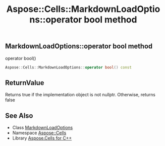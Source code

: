 ﻿---
title: Aspose::Cells::MarkdownLoadOptions::operator bool method
linktitle: operator bool
second_title: Aspose.Cells for C++ API Reference
description: 'Aspose::Cells::MarkdownLoadOptions::operator bool method. operator bool() in C++.'
type: docs
weight: 400
url: /cpp/aspose.cells/markdownloadoptions/operator_bool/
---
## MarkdownLoadOptions::operator bool method


operator bool()

```cpp
Aspose::Cells::MarkdownLoadOptions::operator bool() const
```


## ReturnValue

Returns true if the implementation object is not nullptr. Otherwise, returns false

## See Also

* Class [MarkdownLoadOptions](../)
* Namespace [Aspose::Cells](../../)
* Library [Aspose.Cells for C++](../../../)
